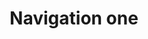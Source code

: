 ---
title: Navigation one
tags: ["navigation", "one", "direction", "guidance", "wayfinding", "map", "route"]
icon: navigation-one
svg: '<svg xmlns="http://www.w3.org/2000/svg" width="24" height="24" fill="none" viewBox="0 0 24 24" stroke-width="1.5" stroke-linecap="round" stroke-linejoin="round" stroke="currentColor"><path d="M3.414 12.086a.546.546 0 0 1-.101-1.024l16.905-8.007a.546.546 0 0 1 .727.727l-8.007 16.905a.546.546 0 0 1-1.024-.1l-1.62-6.483a.55.55 0 0 0-.398-.397z"/></svg>'
---